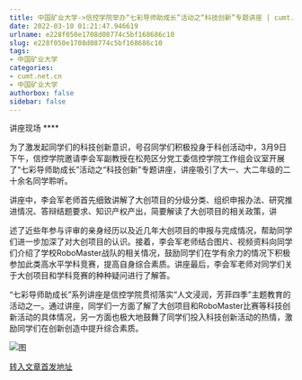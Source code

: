 ```yaml
---
title: 中国矿业大学->信控学院举办“七彩导师助成长”活动之“科技创新”专题讲座 | cumt.net.cn
date: 2022-03-10 01:21:47.946619
urlname: e228f050e1708d08774c5bf168686c10
slug: e228f050e1708d08774c5bf168686c10
tags: 
- 中国矿业大学
categories:
- cumt.net.cn
- 中国矿业大学
authorbox: false
sidebar: false
---
```

讲座现场 ****

为了激发起同学们的科技创新意识，号召同学们积极投身于科创活动中，3月9日下午，信控学院邀请李会军副教授在松苑区分党工委信控学院工作组会议室开展了“七彩导师助成长”活动之“科技创新”专题讲座，讲座吸引了大一、大二年级的二十余名同学聆听。

讲座中，李会军老师首先细致讲解了大创项目的分级分类、组织申报办法、研究推进情况、答辩结题要求、知识产权产出，简要解读了大创项目的相关政策，讲
<!--more-->
述了近些年参与评审的亲身经历以及近几年大创项目的申报与完成情况，帮助同学们进一步加深了对大创项目的认识。接着，李会军老师结合图片、视频资料向同学们介绍了学校RoboMaster战队的相关情况，鼓励同学们在学有余力的情况下积极参加此类高水平学科竞赛，提高自身综合素质。讲座最后，李会军老师对同学们关于大创项目和学科竞赛的种种疑问进行了解答。

“七彩导师助成长”系列讲座是信控学院贯彻落实“人文浸润，芳菲四季”主题教育的活动之一。通过讲座，同学们一方面了解了大创项目和RoboMaster比赛等科技创新活动的具体情况，另一方面也极大地鼓舞了同学们投入科技创新活动的热情，激励同学们在创新创造中提升综合素质。

![图](http://xwzx.cumt.edu.cn/_upload/article/images/3a/39/d2d986164fee8cc1836e0fcbcd18/ffd91ba0-04db-4f17-88cd-b370d214f1be.png)

[转入文章首发地址](http://xwzx.cumt.edu.cn/70/9f/c523a618655/page.htm)